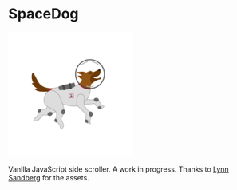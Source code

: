 # SpaceDog

<img src="https://github.com/cjvillar/SpaceDog/blob/main/assets/space_dog_big_1%20(1).gif" width=250 height=250 />

Vanilla JavaScript side scroller.
A work in progress.
Thanks to [Lynn Sandberg](https://github.com/lynnasandberg) for the assets.
